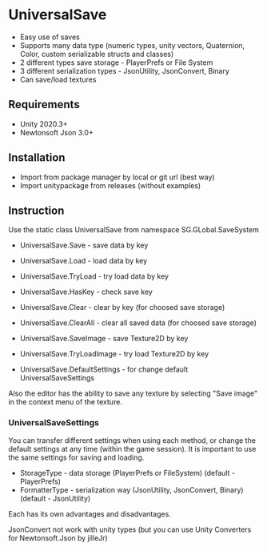 # UniversalSave

- Easy use of saves
- Supports many data type (numeric types, unity vectors, Quaternion, Color, custom serializable structs and classes)
- 2 different types save storage - PlayerPrefs or File System
- 3 different serialization types - JsonUtility, JsonConvert, Binary
- Can save/load textures

## Requirements

- Unity 2020.3+
- Newtonsoft Json 3.0+

## Installation

- Import from package manager by local or git url (best way)
- Import unitypackage from releases (without examples)

## Instruction

Use the static class UniversalSave from namespace SG.GLobal.SaveSystem

- UniversalSave.Save - save data by key
- UniversalSave.Load - load data by key
- UniversalSave.TryLoad - try load data by key
- UniversalSave.HasKey - check save key
- UniversalSave.Clear - clear by key (for choosed save storage)
- UniversalSave.ClearAll - clear all saved data (for choosed save storage)

- UniversalSave.SaveImage - save Texture2D by key
- UniversalSave.TryLoadImage - try load Texture2D by key

- UniversalSave.DefaultSettings - for change default UniversalSaveSettings


Also the editor has the ability to save any texture by selecting "Save image" in the context menu of the texture.


### UniversalSaveSettings

You can transfer different settings when using each method, or change the default settings at any time (within the game session).
It is important to use the same settings for saving and loading.

- StorageType - data storage (PlayerPrefs or FileSystem) (default - PlayerPrefs)
- FormatterType - serialization way (JsonUtility, JsonConvert, Binary) (default - JsonUtility)

Each has its own advantages and disadvantages. 

JsonConvert not work with unity types (but you can use Unity Converters for Newtonsoft.Json by jilleJr)
